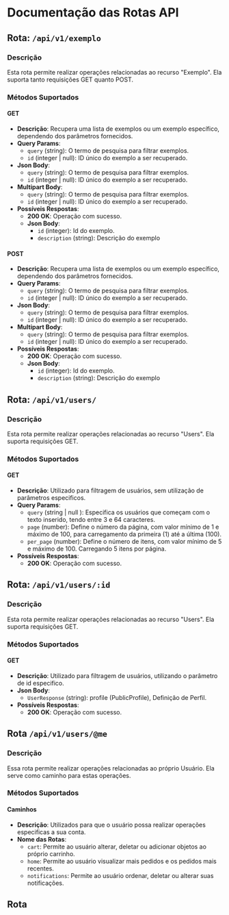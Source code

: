 # Documentação das Rotas API

## Rota: `/api/v1/exemplo`

### Descrição

Esta rota permite realizar operações relacionadas ao recurso "Exemplo". Ela suporta tanto requisições GET quanto POST.

### Métodos Suportados

#### GET

- **Descrição**: Recupera uma lista de exemplos ou um exemplo específico, dependendo dos parâmetros fornecidos.
- **Query Params**:
    - `query` (string): O termo de pesquisa para filtrar exemplos.
    - `id` (integer | null): ID único do exemplo a ser recuperado.
- **Json Body**:
    - `query` (string): O termo de pesquisa para filtrar exemplos.
    - `id` (integer | null): ID único do exemplo a ser recuperado.
- **Multipart Body**:
    - `query` (string): O termo de pesquisa para filtrar exemplos.
    - `id` (integer | null): ID único do exemplo a ser recuperado.
- **Possíveis Respostas**:
    - **200 OK**: Operação com sucesso.
    - **Json Body**:
        - `id` (integer): Id do exemplo.
        - `description` (string): Descrição do exemplo

#### POST

- **Descrição**: Recupera uma lista de exemplos ou um exemplo específico, dependendo dos parâmetros fornecidos.
- **Query Params**:
    - `query` (string): O termo de pesquisa para filtrar exemplos.
    - `id` (integer | null): ID único do exemplo a ser recuperado.
- **Json Body**:
    - `query` (string): O termo de pesquisa para filtrar exemplos.
    - `id` (integer | null): ID único do exemplo a ser recuperado.
- **Multipart Body**:
    - `query` (string): O termo de pesquisa para filtrar exemplos.
    - `id` (integer | null): ID único do exemplo a ser recuperado.
- **Possíveis Respostas**:
    - **200 OK**: Operação com sucesso.
    - **Json Body**:
        - `id` (integer): Id do exemplo.
        - `description` (string): Descrição do exemplo



## Rota: `/api/v1/users/`

### Descrição

Esta rota permite realizar operações relacionadas ao recurso "Users". Ela suporta requisições GET.

### Métodos Suportados

#### GET

- **Descrição**: Utilizado para filtragem de usuários, sem utilização de parâmetros especificos.
- **Query Params**:
    - `query` (string | null ): Especifica os usuários que começam com o texto inserido, tendo entre 3 e 64 caracteres.
    - `page` (number): Define o número da página, com valor mínimo de 1 e máximo de 100, para carregamento da primeira (1) até a última (100).
    - `per_page` (number): Define o número de itens, com valor mínimo de 5 e máximo de 100. Carregando 5 itens por página.
- **Possíveis Respostas**:
    - **200 OK**: Operação com sucesso.


## Rota: `/api/v1/users/:id`

### Descrição

Esta rota permite realizar operações relacionadas ao recurso "Users". Ela suporta requisições GET.

### Métodos Suportados

#### GET

- **Descrição**: Utilizado para filtragem de usuários, utilizando o parâmetro de id especifico.
- **Json Body**:
    - `UserResponse` (string): profile (PublicProfile), Definição de Perfil.
- **Possíveis Respostas**:
    - **200 OK**: Operação com sucesso.


## Rota `/api/v1/users/@me`

### Descrição

Essa rota permite realizar operações relacionadas ao próprio Usuário. Ela serve como caminho para estas operações.

### Métodos Suportados

#### Caminhos

- **Descrição**: Utilizados para que o usuário possa realizar operações especificas a sua conta.
- **Nome das Rotas**:
    - `cart`: Permite ao usuário alterar, deletar ou adicionar objetos ao próprio carrinho.
    - `home`: Permite ao usuário visualizar mais pedidos e os pedidos mais recentes.
    - `notifications`: Permite ao usuário ordenar, deletar ou alterar suas notificações.

## Rota 